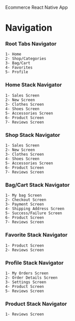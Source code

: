 Ecommerce React Native App

# Navigation

### Root Tabs Navigator

    1- Home
    2- Shop/Categories
    3- Bag/Cart
    4- Favorites
    5- Profile

### Home Stack Navigator

    1- Sales Screen
    2- New Screen
    3- Clothes Screen
    4- Shoes Screen
    5- Accessories Screen
    6- Product Screen
    7- Reviews Screen

### Shop Stack Navigator

    1- Sales Screen
    2- New Screen
    3- Clothes Screen
    4- Shoes Screen
    5- Accessories Screen
    6- Product Screen
    7- Reviews Screen

### Bag/Cart Stack Navigator

    1- My bag Screen
    2- Checkout Screen
    3- Payment Screen
    4- Shipping Address Screen
    5- Success/Failure Screen
    6- Product Screen
    7- Reviews Screen

### Favorite Stack Navigator

    1- Product Screen
    2- Reviews Screen

### Profile Stack Navigator

    1- My Orders Screen
    2- Order Details Screen
    3- Settings Screen
    4- Product Screen
    5- Reviews Screen

### Product Stack Navigator

    1- Reviews Screen
